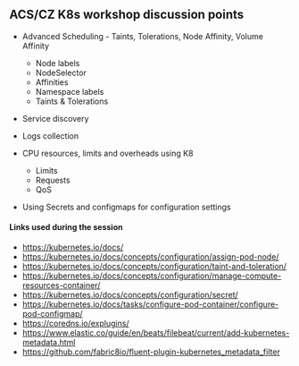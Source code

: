 ## ACS/CZ K8s workshop discussion points

 * Advanced Scheduling - Taints, Tolerations, Node Affinity, Volume Affinity
   * Node labels
   * NodeSelector
   * Affinities
   * Namespace labels
   * Taints & Tolerations

 * Service discovery

 * Logs collection

 * CPU resources, limits and overheads using K8
   * Limits
   * Requests
   * QoS

 * Using Secrets and configmaps for configuration settings

#### Links used during the session

 * https://kubernetes.io/docs/
 * https://kubernetes.io/docs/concepts/configuration/assign-pod-node/
 * https://kubernetes.io/docs/concepts/configuration/taint-and-toleration/
 * https://kubernetes.io/docs/concepts/configuration/manage-compute-resources-container/
 * https://kubernetes.io/docs/concepts/configuration/secret/
 * https://kubernetes.io/docs/tasks/configure-pod-container/configure-pod-configmap/
 * https://coredns.io/explugins/
 * https://www.elastic.co/guide/en/beats/filebeat/current/add-kubernetes-metadata.html
 * https://github.com/fabric8io/fluent-plugin-kubernetes_metadata_filter
